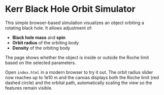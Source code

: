 # Kerr Black Hole Orbit Simulator

This simple browser-based simulation visualizes an object orbiting a rotating black hole.
It allows adjustment of:

- **Black hole mass** and **spin**
- **Orbit radius** of the orbiting body
- **Density** of the orbiting body

The page shows whether the object is inside or outside the Roche limit based on the
selected parameters.

Open `index.html` in a modern browser to try it out. The orbit radius slider
now reaches up to 1e10 m and the canvas displays both the Roche limit (red
dashed circle) and the orbital path, automatically scaling the view so the
features remain visible.
